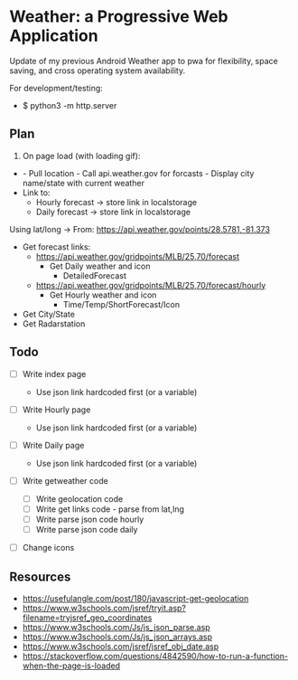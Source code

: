 # Weather: a Progressive Web Application

Update of my previous Android Weather app to pwa for flexibility, space saving, and cross operating system availability.


For development/testing: 
- $ python3 -m http.server

## Plan

1) On page load (with loading gif):
  - <body onload="getWeather()">  
    - Pull location
    - Call api.weather.gov for forcasts
    - Display city name/state with current weather
  - Link to:
    - Hourly forecast -> store link in localstorage
    - Daily forecast -> store link in localstorage

Using lat/long -> From: https://api.weather.gov/points/28.5781,-81.373
- Get forecast links:
  - https://api.weather.gov/gridpoints/MLB/25,70/forecast
    - Get Daily weather and icon
		- DetailedForecast
  - https://api.weather.gov/gridpoints/MLB/25,70/forecast/hourly
	- Get Hourly weather and icon
		- Time/Temp/ShortForecast/Icon
- Get City/State
- Get Radarstation

## Todo

- [ ] Write index page
  - Use json link hardcoded first (or a variable)
- [ ] Write Hourly page
  - Use json link hardcoded first (or a variable)
- [ ] Write Daily page
  - Use json link hardcoded first (or a variable)
- [ ] Write getweather code
  - [ ] Write geolocation code
  - [ ] Write get links code - parse from lat,lng
  - [ ] Write parse json code hourly
  - [ ] Write parse json code daily
- [ ] Change icons


## Resources

- https://usefulangle.com/post/180/javascript-get-geolocation
- https://www.w3schools.com/jsref/tryit.asp?filename=tryjsref_geo_coordinates
- https://www.w3schools.com/Js/js_json_parse.asp
- https://www.w3schools.com/Js/js_json_arrays.asp
- https://www.w3schools.com/jsref/jsref_obj_date.asp
- https://stackoverflow.com/questions/4842590/how-to-run-a-function-when-the-page-is-loaded
